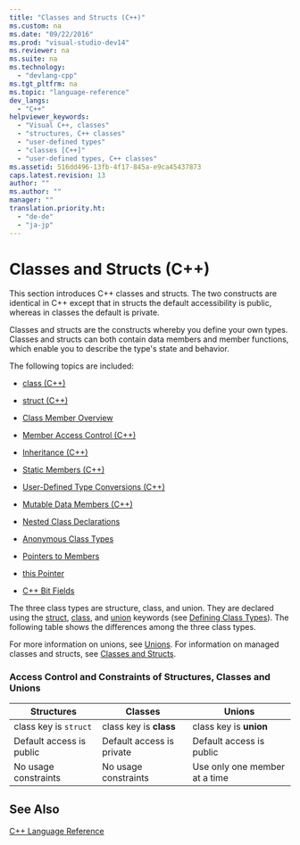```yaml
---
title: "Classes and Structs (C++)"
ms.custom: na
ms.date: "09/22/2016"
ms.prod: "visual-studio-dev14"
ms.reviewer: na
ms.suite: na
ms.technology: 
  - "devlang-cpp"
ms.tgt_pltfrm: na
ms.topic: "language-reference"
dev_langs: 
  - "C++"
helpviewer_keywords: 
  - "Visual C++, classes"
  - "structures, C++ classes"
  - "user-defined types"
  - "classes [C++]"
  - "user-defined types, C++ classes"
ms.assetid: 516dd496-13fb-4f17-845a-e9ca45437873
caps.latest.revision: 13
author: ""
ms.author: ""
manager: ""
translation.priority.ht: 
  - "de-de"
  - "ja-jp"
---
```

# Classes and Structs (C++)
This section introduces C++ classes and structs. The two constructs are identical in C++ except that in structs the default accessibility is public, whereas in classes the default is private.  
  
 Classes and structs are the constructs whereby you define your own types. Classes and structs can both contain data members and member functions, which enable you to describe the type's state and behavior.  
  
 The following topics are included:  
  
-   [class (C++)](../vs140/class--c---.md)  
  
-   [struct (C++)](../vs140/struct--c---.md)  
  
-   [Class Member Overview](../vs140/class-member-overview.md)  
  
-   [Member Access Control (C++)](../vs140/member-access-control--c---.md)  
  
-   [Inheritance  (C++)](../vs140/inheritance---c---.md)  
  
-   [Static Members (C++)](../vs140/static-members--c---.md)  
  
-   [User-Defined Type Conversions (C++)](../vs140/user-defined-type-conversions--c---.md)  
  
-   [Mutable Data Members (C++)](../vs140/mutable-data-members--c---.md)  
  
-   [Nested Class Declarations](../vs140/nested-class-declarations.md)  
  
-   [Anonymous Class Types](../vs140/anonymous-class-types.md)  
  
-   [Pointers to Members](../vs140/pointers-to-members.md)  
  
-   [this Pointer](../vs140/this-pointer.md)  
  
-   [C++ Bit Fields](../vs140/c---bit-fields.md)  
  
 The three class types are structure, class, and union. They are declared using the [struct](../vs140/struct--c---.md), [class](../vs140/class--c---.md), and [union](../vs140/unions.md) keywords (see [Defining Class Types](assetId:///e8c65425-0f3a-4dca-afc2-418c3b1e57da)). The following table shows the differences among the three class types.  
  
 For more information on unions, see [Unions](../vs140/unions.md). For information on managed classes and structs, see [Classes and Structs](../vs140/classes-and-structs---c---component-extensions-.md).  
  
### Access Control and Constraints of Structures, Classes and Unions  
  
|Structures|Classes|Unions|  
|----------------|-------------|------------|  
|class key is `struct`|class key is **class**|class key is **union**|  
|Default access is public|Default access is private|Default access is public|  
|No usage constraints|No usage constraints|Use only one member at a time|  
  
## See Also  
 [C++ Language Reference](../vs140/c---language-reference.md)